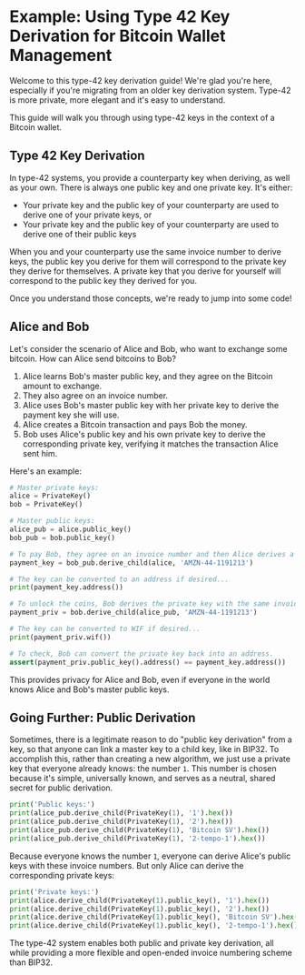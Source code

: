 # Example: Using Type 42 Key Derivation for Bitcoin Wallet Management

Welcome to this type-42 key derivation guide! We're glad you're here, especially if you're migrating from an older key derivation system. Type-42 is more private, more elegant and it's easy to understand.

This guide will walk you through using type-42 keys in the context of a Bitcoin wallet.

## Type 42 Key Derivation

In type-42 systems, you provide a counterparty key when deriving, as well as your own. There is always one public key and one private key. It's either:

- Your private key and the public key of your counterparty are used to derive one of your private keys, or
- Your private key and the public key of your counterparty are used to derive one of their public keys

When you and your counterparty use the same invoice number to derive keys, the public key you derive for them will correspond to the private key they derive for themselves. A private key that you derive for yourself will correspond to the public key they derived for you.

Once you understand those concepts, we're ready to jump into some code!

## Alice and Bob

Let's consider the scenario of Alice and Bob, who want to exchange some bitcoin. How can Alice send bitcoins to Bob?

1. Alice learns Bob's master public key, and they agree on the Bitcoin amount to exchange.
2. They also agree on an invoice number.
3. Alice uses Bob's master public key with her private key to derive the payment key she will use.
4. Alice creates a Bitcoin transaction and pays Bob the money.
5. Bob uses Alice's public key and his own private key to derive the corresponding private key, verifying it matches the transaction Alice sent him.

Here's an example:

```python
# Master private keys:
alice = PrivateKey()
bob = PrivateKey()

# Master public keys:
alice_pub = alice.public_key()
bob_pub = bob.public_key()

# To pay Bob, they agree on an invoice number and then Alice derives a key where she can pay Bob.
payment_key = bob_pub.derive_child(alice, 'AMZN-44-1191213')

# The key can be converted to an address if desired...
print(payment_key.address())

# To unlock the coins, Bob derives the private key with the same invoice number, using Alice's public key.
payment_priv = bob.derive_child(alice_pub, 'AMZN-44-1191213')

# The key can be converted to WIF if desired...
print(payment_priv.wif())

# To check, Bob can convert the private key back into an address.
assert(payment_priv.public_key().address() == payment_key.address())

```

This provides privacy for Alice and Bob, even if everyone in the world knows Alice and Bob's master public keys.

## Going Further: Public Derivation

Sometimes, there is a legitimate reason to do "public key derivation" from a key, so that anyone can link a master key to a child key, like in BIP32. To accomplish this, rather than creating a new algorithm, we just use a private key that everyone already knows: the number `1`. This number is chosen because it's simple, universally known, and serves as a neutral, shared secret for public derivation.

```python
print('Public keys:')
print(alice_pub.derive_child(PrivateKey(1), '1').hex())
print(alice_pub.derive_child(PrivateKey(1), '2').hex())
print(alice_pub.derive_child(PrivateKey(1), 'Bitcoin SV').hex())
print(alice_pub.derive_child(PrivateKey(1), '2-tempo-1').hex())

```

Because everyone knows the number `1`, everyone can derive Alice's public keys with these invoice numbers. But only Alice can derive the corresponding private keys:

```python
print('Private keys:')
print(alice.derive_child(PrivateKey(1).public_key(), '1').hex())
print(alice.derive_child(PrivateKey(1).public_key(), '2').hex())
print(alice.derive_child(PrivateKey(1).public_key(), 'Bitcoin SV').hex())
print(alice.derive_child(PrivateKey(1).public_key(), '2-tempo-1').hex())

```

The type-42 system enables both public and private key derivation, all while providing a more flexible and open-ended invoice numbering scheme than BIP32.
